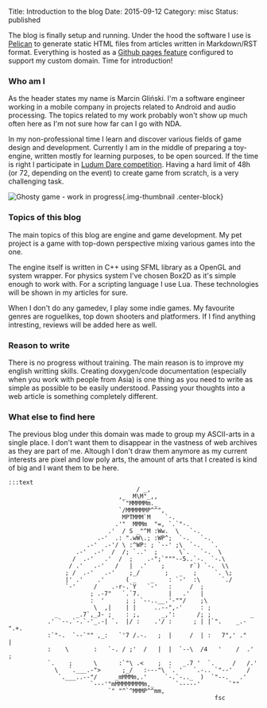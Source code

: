 Title: Introduction to the blog
Date: 2015-09-12
Category: misc
Status: published

The blog is finally setup and running. Under the hood the software I use
is [Pelican][1] to generate static HTML files from articles written in
Markdown/RST format. Everything is hosted as a [Github pages feature][2]
configured to support my custom domain. Time for introduction!

<!-- PELICAN_END_SUMMARY -->

### Who am I

As the header states my name is Marcin Gliński. I'm a software engineer
working in a mobile company in projects related to Android and audio
processing. The topics related to my work probably won't show up much
often here as I'm not sure how far can I go with NDA.

In my non-professional time I learn and discover various fields of game
design and development.  Currently I am in the middle of preparing a
toy-engine, written mostly for learning purposes, to be open sourced.
If the time is right I participate in [Ludum Dare competition][3].
Having a hard limit of 48h (or 72, depending on the event) to create
game from scratch, is a very challenging task.

![Ghosty game - work in progress]({filename}/images/0001.png){.img-thumbnail .center-block}

### Topics of this blog

The main topics of this blog are engine and game development. My pet
project is a game with top-down perspective mixing various games into
the one.

The engine itself is written in C++ using SFML library as a OpenGL and
system wrapper. For physics system I've chosen Box2D as it's simple
enough to work with. For a scripting language I use Lua. These
technologies will be shown in my articles for sure.

When I don't do any gamedev, I play some indie games. My favourite
genres are roguelikes, top down shooters and platformers. If I find
anything intresting, reviews will be added here as well.


### Reason to write

There is no progress without training. The main reason is to improve my english
writting skills. Creating doxygen/code documentation (especially when you work
with people from Asia) is one thing as you need to write as simple as possible
to be easily understood. Passing your thoughts into a web article is something
completely different. 

### What else to find here

The previous blog under this domain was made to group my ASCII-arts in a single
place.  I don't want them to disappear in the vastness of web archives as they
are part of me.  Altough I don't draw them anymore as my current interests are
pixel and low poly arts, the amount of arts that I created is kind of big and I
want them to be here.

    :::text
                                        / _,
                                   ,_  M\M"_,,
                                    `"MMMMMm._
                                   `/MMMMMMP^^",
                                    MPTMMM`M    `-.
                                  .'"  MMMm  "=, `.`"-.
                                .'  / S _"^M :Ww.  \   `-.
                             .-'  .: ".wW\.; :WP^;  `-.   `-.
                          .-'  .-'/ \ :^WP: ; `--' ;\  `-.   `.
                       .-'  .-'  /  /; `..'  ;      \`.   `-.  \
                      /  .-'   .'  /  ;    .-";`"""--5..`-.  `-.\
                     / .'   .-'   /   |  .'    ;       r`) `-.  \\
                    ; /  .-'   .-'    ;_/       ;   _   ;     `. \;
                    |' .'    .'      ( _    _    : `-'  :\      `./
                    `-'     /    .-r-.`Y   `-'   :     /  ;
                           ; .-7"   `.`7.        |   .'   |
                           :  '      ; ; `--..__.'-""/    ;\
                            \  ,|    | |     ..--",-'     : ;
                 _     _.7`,_J- ;    : ;,      _,':      /; ;           _
               .' `--.`-.`-'_.-| `.  |/ :    .'/ :      ; | |`".    _.-".+.
               :`"-.  `--`"" ,_:   `'7 /.-.   ;  |     /  | :   7",' ."   |
               :    \       :   `-. / ;'  /   |  |  `--\  /4   '    /  .' ;
               `.    ;      \      :`"\ .<    ;  :   _.7 '  `.     /   /.'
                 \   `.___.-">      ;_/   :---"\ `. '   `.-.. `"--'    /
                  `.___..--"/     _mMMMm,.'     `-.`-.._  )  `"--.   .'
                           `---'"mMMMMMMMMm,_      `-----'        `""
                                `" "^`^MMMP^^mm,
                                                              fsc



[1]: http://getpelican.com
[2]: https://pages.github.com
[3]: http://ludumdare.com/compo/rules/

